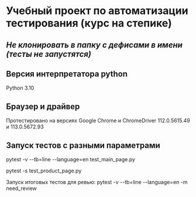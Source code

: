 # Учебный проект по автоматизации тестирования (курс на степике)

## _Не клонировать в папку с дефисами в имени (тесты не запустятся)_

## Версия интерпретатора python
Python 3.10

## Браузер и драйвер
Протестировано на версиях Google Chrome	и ChromeDriver 112.0.5615.49 и 113.0.5672.93


## Запуск тестов с разными параметрами
pytest -v --tb=line --language=en test_main_page.py

pytest -s test_product_page.py

Запуск итоговых тестов для ревью:
pytest -v --tb=line --language=en -m need_review


